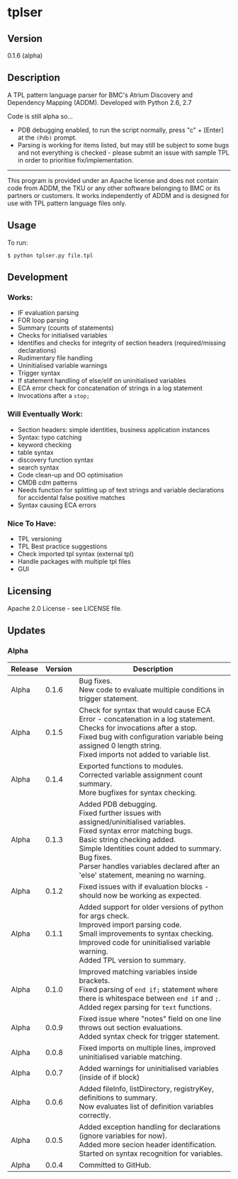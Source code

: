 # tplser

## Version

0.1.6 (alpha)

## Description

A TPL pattern language parser for BMC's Atrium Discovery and Dependency Mapping (ADDM). Developed with Python 2.6, 2.7

Code is still alpha so...
- PDB debugging enabled, to run the script normally, press "c" + [Enter] at the `(Pdb)` prompt.
- Parsing is working for items listed, but may still be subject to some bugs and not everything is checked - please submit an issue with sample TPL in order to prioritise fix/implementation.

---

This program is provided under an Apache license and does not contain code from ADDM, the TKU or any other software belonging to BMC or its partners or customers. It works independently of ADDM and is designed for use with TPL pattern language files only.

## Usage

To run:

```
$ python tplser.py file.tpl
```

## Development

### Works:

* IF evaluation parsing
* FOR loop parsing
* Summary (counts of statements)
* Checks for initialised variables
* Identifies and checks for integrity of section headers (required/missing declarations)
* Rudimentary file handling
* Uninitialised variable warnings
* Trigger syntax
* If statement handling of else/elif on uninitialised variables
* ECA error check for concatenation of strings in a log statement
* Invocations after a `stop;`

### Will Eventually Work:

* Section headers: simple identities, business application instances
* Syntax: typo catching
* keyword checking
* table syntax
* discovery function syntax
* search syntax
* Code clean-up and OO optimisation
* CMDB cdm patterns
* Needs function for splitting up of text strings and variable declarations for accidental false positive matches
* Syntax causing ECA errors

### Nice To Have:

* TPL versioning
* TPL Best practice suggestions
* Check imported tpl syntax (external tpl)
* Handle packages with multiple tpl files
* GUI

## Licensing

Apache 2.0 License - see LICENSE file.

## Updates

### Alpha

| Release | Version | Description |
| --- | --- | --- |
| Alpha | 0.1.6 | Bug fixes.<br>New code to evaluate multiple conditions in trigger statement. |
| Alpha | 0.1.5 | Check for syntax that would cause ECA Error - concatenation in a log statement.<br>Checks for invocations after a stop.<br>Fixed bug with configuration variable being assigned 0 length string.<br>Fixed imports not added to variable list. |
| Alpha | 0.1.4 | Exported functions to modules.<br>Corrected variable assignment count summary.<br>More bugfixes for syntax checking. |
| Alpha | 0.1.3 | Added PDB debugging.<br>Fixed further issues with assigned/uninitialised variables.<br>Fixed syntax error matching bugs.<br>Basic string checking added.<br>Simple Identities count added to summary. Bug fixes.<br>Parser handles variables declared after an 'else' statement, meaning no warning. |
| Alpha | 0.1.2 | Fixed issues with if evaluation blocks - should now be working as expected. |
| Alpha | 0.1.1 | Added support for older versions of python for args check.<br>Improved import parsing code.<br>Small improvements to syntax checking.<br>Improved code for uninitialised variable warning.<br>Added TPL version to summary. |
| Alpha | 0.1.0 | Improved matching variables inside brackets.<br>Fixed parsing of `end if;` statement where there is whitespace between `end if` and `;`.<br>Added regex parsing for `text` functions. |
| Alpha | 0.0.9 | Fixed issue where "notes" field on one line throws out section evaluations.<br>Added syntax check for trigger statement. |
| Alpha | 0.0.8 | Fixed imports on multiple lines, improved uninitialised variable matching. |
| Alpha | 0.0.7 | Added warnings for uninitialised variables (inside of if block) |
| Alpha | 0.0.6 | Added fileInfo, listDirectory, registryKey, definitions to summary.<br>Now evaluates list of definition variables correctly. |
| Alpha | 0.0.5 | Added exception handling for declarations (ignore variables for now).<br>Added more secion header identification.<br>Started on syntax recognition for variables. |
| Alpha | 0.0.4 | Committed to GitHub. |
